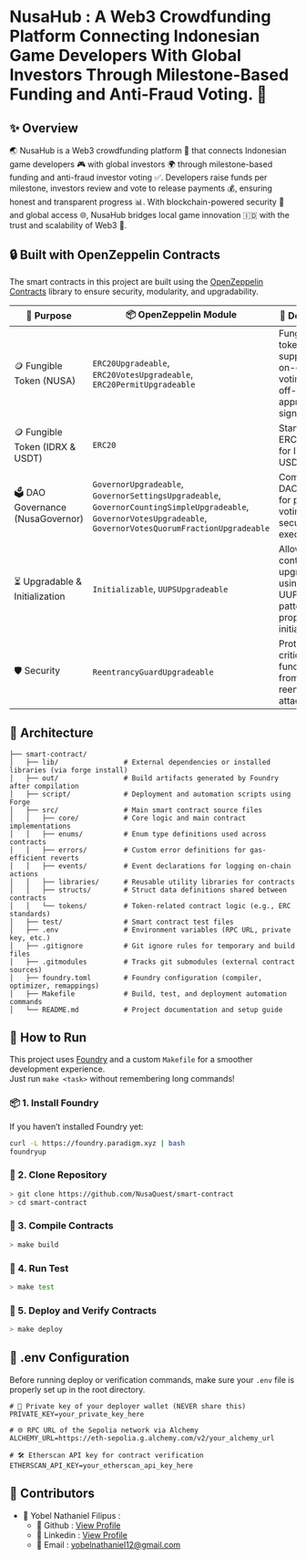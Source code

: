 # NusaHub : A Web3 Crowdfunding Platform Connecting Indonesian Game Developers With Global Investors Through Milestone-Based Funding and Anti-Fraud Voting. 🚀

## ✨ Overview

🌏 NusaHub is a Web3 crowdfunding platform 🚀 that connects Indonesian game developers 🎮 with global investors 🌍 through milestone-based funding and anti-fraud investor voting ✅. Developers raise funds per milestone, investors review and vote to release payments 💰, ensuring honest and transparent progress 📊. With blockchain-powered security 🔗 and global access 🌐, NusaHub bridges local game innovation 🇮🇩 with the trust and scalability of Web3 🧠.

## 🔒 Built with OpenZeppelin Contracts

The smart contracts in this project are built using the [OpenZeppelin Contracts](https://docs.openzeppelin.com/contracts/5.x/) library to ensure security, modularity, and upgradability.

| 🔧 Purpose                      | 📦 OpenZeppelin Module                                                                                                                                          | 📄 Description                                                                           |
| ------------------------------- | --------------------------------------------------------------------------------------------------------------------------------------------------------------- | ---------------------------------------------------------------------------------------- |
| 🪙 Fungible Token (NUSA)        | `ERC20Upgradeable`, `ERC20VotesUpgradeable`, `ERC20PermitUpgradeable`                                                                                           | Fungible token with support for on-chain voting and off-chain approvals (via signatures) |
| 🪙 Fungible Token (IDRX & USDT) | `ERC20`                                                                                                                                                         | Standard ERC20 tokens for IDRX and USDT                                                  |
| 🗳️ DAO Governance (NusaGovernor)             | `GovernorUpgradeable`, `GovernorSettingsUpgradeable`, `GovernorCountingSimpleUpgradeable`, `GovernorVotesUpgradeable`, `GovernorVotesQuorumFractionUpgradeable` | Complete DAO module for proposals, voting, and secured execution            |
| ⏳ Upgradable & Initialization   | `Initializable`, `UUPSUpgradeable`                                                                                                                              | Allows contract upgradeability using the UUPS proxy pattern and proper initialization    |
| 🛡️ Security                    | `ReentrancyGuardUpgradeable`                                                                                                                                    | Protects critical functions from reentrancy attacks                                      |


## 🧩 Architecture

```
├── smart-contract/
│   ├── lib/                # External dependencies or installed libraries (via forge install)
│   ├── out/                # Build artifacts generated by Foundry after compilation
│   ├── script/             # Deployment and automation scripts using Forge
│   ├── src/                # Main smart contract source files
│   │   ├── core/           # Core logic and main contract implementations
│   │   ├── enums/          # Enum type definitions used across contracts
│   │   ├── errors/         # Custom error definitions for gas-efficient reverts
│   │   ├── events/         # Event declarations for logging on-chain actions
│   │   ├── libraries/      # Reusable utility libraries for contracts
│   │   ├── structs/        # Struct data definitions shared between contracts
│   │   └── tokens/         # Token-related contract logic (e.g., ERC standards)
│   ├── test/               # Smart contract test files
│   ├── .env                # Environment variables (RPC URL, private key, etc.)
│   ├── .gitignore          # Git ignore rules for temporary and build files
│   ├── .gitmodules         # Tracks git submodules (external contract sources)
│   ├── foundry.toml        # Foundry configuration (compiler, optimizer, remappings)
│   ├── Makefile            # Build, test, and deployment automation commands
│   └── README.md           # Project documentation and setup guide

```

## 🧭 How to Run

This project uses [Foundry](https://book.getfoundry.sh/) and a custom `Makefile` for a smoother development experience.  
Just run `make <task>` without remembering long commands!

### 📦 1. Install Foundry

If you haven’t installed Foundry yet:

```bash
curl -L https://foundry.paradigm.xyz | bash
foundryup
```

### 📁 2. Clone Repository

```bash
> git clone https://github.com/NusaQuest/smart-contract
> cd smart-contract
```

### 🔨 3. Compile Contracts

```bash
> make build
```

### 🧪 4. Run Test

```bash
> make test
```

### 🎯 5. Deploy and Verify Contracts

```bash
> make deploy
```

## 🔐 .env Configuration

Before running deploy or verification commands, make sure your `.env` file is properly set up in the root directory.

```env
# 🔑 Private key of your deployer wallet (NEVER share this)
PRIVATE_KEY=your_private_key_here

# 🌐 RPC URL of the Sepolia network via Alchemy
ALCHEMY_URL=https://eth-sepolia.g.alchemy.com/v2/your_alchemy_url

# 🛠️ Etherscan API key for contract verification
ETHERSCAN_API_KEY=your_etherscan_api_key_here
```

## 🤝 Contributors

- 🧑 Yobel Nathaniel Filipus :
  - 🐙 Github : [View Profile](https://github.com/yebology)
  - 💼 Linkedin : [View Profile](https://linkedin.com/in/yobelnathanielfilipus)
  - 📧 Email : [yobelnathaniel12@gmail.com](mailto:yobelnathaniel12@gmail.com)
